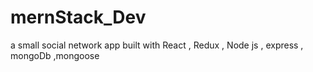 # mernStack_Dev
a small social network app built with React , Redux , Node js , express , mongoDb ,mongoose
